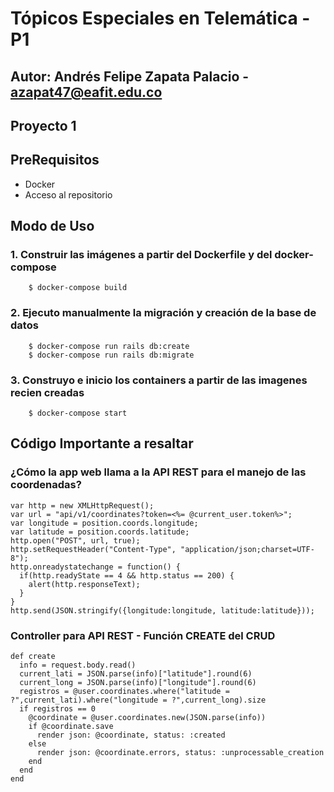 # Tópicos Especiales en Telemática -P1
## Autor: Andrés Felipe Zapata Palacio - azapat47@eafit.edu.co
## Proyecto 1
## PreRequisitos
* Docker
* Acceso al repositorio
## Modo de Uso
### 1. Construir las imágenes a partir del Dockerfile y del docker-compose
        $ docker-compose build
### 2. Ejecuto manualmente la migración y creación de la base de datos
        $ docker-compose run rails db:create
        $ docker-compose run rails db:migrate
### 3. Construyo e inicio los containers a partir de las imagenes recien creadas
        $ docker-compose start
        
## Código Importante a resaltar
### ¿Cómo la app web llama a la API REST para el manejo de las coordenadas?
    var http = new XMLHttpRequest();
    var url = "api/v1/coordinates?token=<%= @current_user.token%>";
    var longitude = position.coords.longitude;
    var latitude = position.coords.latitude;
    http.open("POST", url, true);
    http.setRequestHeader("Content-Type", "application/json;charset=UTF-8");
    http.onreadystatechange = function() {
      if(http.readyState == 4 && http.status == 200) { 
        alert(http.responseText);
      }
    }
    http.send(JSON.stringify({longitude:longitude, latitude:latitude}));
### Controller para API REST - Función CREATE del CRUD
    def create
      info = request.body.read()
      current_lati = JSON.parse(info)["latitude"].round(6)
      current_long = JSON.parse(info)["longitude"].round(6)
      registros = @user.coordinates.where("latitude = ?",current_lati).where("longitude = ?",current_long).size
      if registros == 0
        @coordinate = @user.coordinates.new(JSON.parse(info))
        if @coordinate.save
          render json: @coordinate, status: :created
        else
          render json: @coordinate.errors, status: :unprocessable_creation
        end
      end
    end

